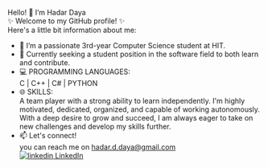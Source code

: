 Hello! 👋  I’m Hadar Daya  
✨ Welcome to my GitHub profile! ✨  
Here's a little bit information about me:
- 🌱 I’m a passionate 3rd-year Computer Science student at HIT.
- 🚀 Currently seeking a student position in the software field to both learn and contribute.  
- 💻 PROGRAMMING LANGUAGES:    
 C | C++ | C# | PYTHON 
- 🌐 SKILLS:   
  A team player with a strong ability to learn independently. I'm highly motivated, dedicated, organized, and capable of working autonomously. With a deep desire to grow and succeed, I am always eager to take on new challenges and develop my skills further.
- 📫 Let's connect!     
 you can reach me on hadar.d.daya@gmail.com    
  <a href="https://www.linkedin.com/in/hadar-daya-183522327" rel="nofollow noreferrer">
    <img src="https://i.sstatic.net/gVE0j.png" alt="linkedin"> LinkedIn  
<!---
HadarDaya/HadarDaya is a ✨ special ✨ repository because its `README.md` (this file) appears on your GitHub profile.
You can click the Preview link to take a look at your changes.
--->
